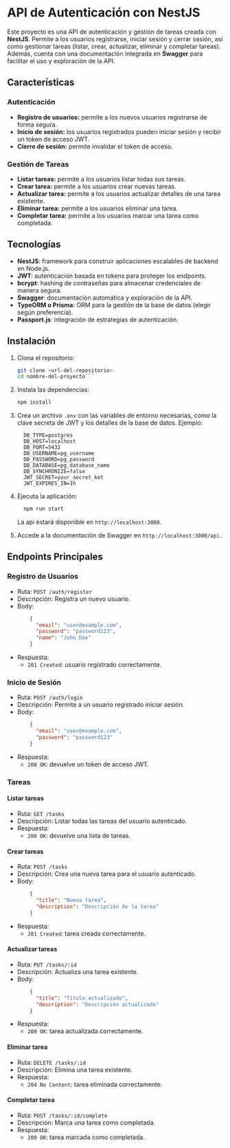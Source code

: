 # API de Autenticación con NestJS

Este proyecto es una API de autenticación y gestión de tareas creada con **NestJS**. Permite a los usuarios registrarse, iniciar sesión y cerrar sesión, así como gestionar tareas (listar, crear, actualizar, eliminar y completar tareas). Además, cuenta con una documentación integrada en **Swagger** para facilitar el uso y exploración de la API.

## Características

### Autenticación
- **Registro de usuarios:** permite a los nuevos usuarios registrarse de forma segura.
- **Inicio de sesión:** los usuarios registrados pueden iniciar sesión y recibir un token de acceso JWT.
- **Cierre de sesión:** permite invalidar el token de acceso.

### Gestión de Tareas
- **Listar tareas:** permite a los usuarios listar todas sus tareas.
- **Crear tarea:** permite a los usuarios crear nuevas tareas.
- **Actualizar tarea:** permite a los usuarios actualizar detalles de una tarea existente.
- **Eliminar tarea:** permite a los usuarios eliminar una tarea.
- **Completar tarea:** permite a los usuarios marcar una tarea como completada.

## Tecnologías

- **NestJS**: framework para construir aplicaciones escalables de backend en Node.js.
- **JWT**: autenticación basada en tokens para proteger los endpoints.
- **bcrypt**: hashing de contraseñas para almacenar credenciales de manera segura.
- **Swagger**: documentación automática y exploración de la API.
- **TypeORM o Prisma**: ORM para la gestión de la base de datos (elegir según preferencia).
- **Passport.js**: integración de estrategias de autenticación.

## Instalación

1. Clona el repositorio:
   ```bash
   git clone <url-del-repositorio>
   cd nombre-del-proyecto```

2. Instala las dependencias:
    ```bash
    npm install
    ```
3. Crea un archivo `.env` con las variables de entorno necesarias, como la clave secreta de JWT y los detalles de la base de datos. Ejemplo:
    ```
      DB_TYPE=postgres
      DB_HOST=localhost
      DB_PORT=5432
      DB_USERNAME=pg_username
      DB_PASSWORD=pg_password
      DB_DATABASE=pg_database_name
      DB_SYNCHRONIZE=false
      JWT_SECRET=your_secret_ket
      JWT_EXPIRES_IN=1h
    ```

4. Ejecuta la aplicación:
    ```bash
      npm run start
    ```
    La api estará disponible en `http://localhost:3000`.
5. Accede a la documentación de Swagger en `http://localhost:3000/api.`

## Endpoints Principales

### Registro de Usuarios

* Ruta: `POST /auth/register`
* Descripción: Registra un nuevo usuario.
* Body: 
    ```json
        {
          "email": "user@example.com",
          "password": "password123",
          "name": "John Doe"
        }
    ```
* Respuesta: 
  * `201 Created`: usuario registrado correctamente.

### Inicio de Sesión

* Ruta: `POST /auth/login`
* Descripción: Permite a un usuario registrado iniciar sesión.
* Body: 
    ```json
        {
          "email": "user@example.com",
          "password": "password123"
        }
    ```
* Respuesta: 
  * `200 OK`: devuelve un token de acceso JWT.

### Tareas

#### Listar tareas

* Ruta: `GET /tasks`
* Descripción: Listar todas las tareas del usuario autenticado.
* Respuesta: 
  * `200 OK`: devuelve una lista de tareas.

#### Crear tareas

* Ruta: `POST /tasks`
* Descripción: Crea una nueva tarea para el usuario autenticado.
* Body: 
    ```json
        {
          "title": "Nueva tarea",
          "description": "Descripción de la tarea"
        }
    ```
* Respuesta: 
  * `201 Created`: tarea creada correctamente.

#### Actualizar tareas

* Ruta: `PUT /tasks/:id`
* Descripción: Actualiza una tarea existente.
* Body: 
    ```json
        {
          "title": "Título actualizado",
          "description": "Descripción actualizada"
        }
    ```
* Respuesta: 
  * `200 OK`: tarea actualizada correctamente.

#### Eliminar tarea

* Ruta: `DELETE /tasks/:id`
* Descripción: Elimina una tarea existente.
* Respuesta: 
  * `204 No Content`: tarea eliminada correctamente.

#### Completar tarea

* Ruta: `POST /tasks/:id/complete`
* Descripción: Marca una tarea como completada.
* Respuesta: 
  * `200 OK`: tarea marcada como completada.


